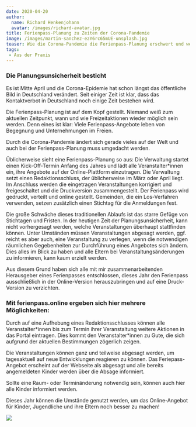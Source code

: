 ```yaml
---
date: 2020-04-20
author: 
  name: Richard Henkenjohann
  avatar: /images/richard-avatar.jpg
title: Ferienpass-Planung zu Zeiten der Corona-Pandemie
image: /images/martin-sanchez-ezY6rc65mUE-unsplash.jpg
teaser: Wie die Corona-Pandemie die Ferienpass-Planung erschwert und welche Möglichkeiten sich bei einem Online-Ferienpass ergeben.
tags:
 - Aus der Praxis
---
```


### Die Planungsunsicherheit besticht

Es ist Mitte April und die Corona-Epidemie hat schon längst das öffentliche Bild in Deutschland verändert. Seit einiger 
Zeit ist klar, dass das Kontaktverbot in Deutschland noch einige Zeit bestehen wird.

Die Ferienpass-Planung ist auf dem Kopf gestellt. Niemand weiß zum aktuellen Zeitpunkt, wann und wie Freizeitaktionen 
wieder möglich sein werden. Denn eines ist klar: Viele Ferienpass-Angebote leben von Begegnung und Unternehmungen im 
Freien.

Durch die Corona-Pandemie ändert sich gerade vieles auf der Welt und auch bei der Ferienpass-Planung muss umgedacht 
werden.

Üblicherweise sieht eine Ferienpass-Planung so aus: Die Verwaltung startet einen Kick-Off-Termin Anfang des Jahres und 
lädt alle Veranstalter\*innen ein, ihre Angebote auf der Online-Plattform einzutragen. Die Verwaltung setzt einen 
Redaktionsschluss, der üblicherweise im März oder April liegt. Im Anschluss werden die eingetragen Veranstaltungen 
korrigiert und freigeschaltet und die Druckversion zusammengestellt. Der Ferienpass wird gedruckt, verteilt und online 
gestellt. Gemeinden, die ein Los-Verfahren verwenden, setzen zusätzlich einen Stichtag für die Anmeldungen fest.

Die große Schwäche dieses traditionellen Ablaufs ist das starre Gefüge von Stichtagen und Fristen. In der heutigen Zeit 
der Planungsunsicherheit, kann nicht vorhergesagt werden, welche Veranstaltungen überhaupt stattfinden können. Unter 
Umständen müssen Veranstaltungen abgesagt werden, ggf. reicht es aber auch, eine Veranstaltung zu verlegen, wenn die 
notwendigen räumlichen Gegebenheiten zur Durchführung eines Angebotes sich ändern. Dies alles im Blick zu haben und 
alle Eltern bei Veranstaltungsänderungen zu informieren, kann kaum erzielt werden.

Aus diesem Grund haben sich alle mit mir zusammenarbeitenden Herausgeber eines Ferienpasses entschlossen, dieses Jahr 
den Ferienpass ausschließlich in der Online-Version herauszubringen und auf eine Druck-Version zu verzichten.

###  Mit ferienpass.online ergeben sich hier mehrere Möglichkeiten:

Durch auf eine Aufhebung eines Redaktionsschlusses können alle Veranstalter\*innen bis zum Termin ihrer Veranstaltung 
weitere Aktionen in das Portal eintragen. Dies kommt den Veranstalter\*innen zu Gute, die sich aufgrund der aktuellen 
Bestimmungen zögerlich zeigen.

Die Veranstaltungen können ganz und teilweise abgesagt werden, um tagesaktuell auf neue Entwicklungen reagieren zu 
können. Das Feriepass-Angebot erscheint auf der Webseite als abgesagt und alle bereits angemeldeten Kinder werden über 
die Absage informiert.

Sollte eine Raum- oder Terminänderung notwendig sein, können auch hier alle Kinder informiert werden.

Dieses Jahr können die Umstände genutzt werden, um das Online-Angebot für Kinder, Jugendliche und ihre Eltern noch 
besser zu machen! 

![](/images/adam-niescioruk-Z9arfr0f248-unsplash.jpg)
